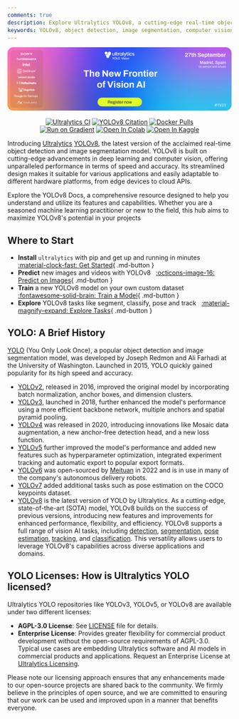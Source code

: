 ```yaml
---
comments: true
description: Explore Ultralytics YOLOv8, a cutting-edge real-time object detection and image segmentation model for various applications and hardware platforms.
keywords: YOLOv8, object detection, image segmentation, computer vision, machine learning, deep learning, AGPL-3.0 License, Enterprise License
---
```


<div align="center">
  <p>
    <a href="https://github.com/ultralytics/ultralytics" target="_blank">
    <img width="1024" src="https://raw.githubusercontent.com/ultralytics/assets/main/yolov8/banner-yolov8.png"></a>
  </p>
  <a href="https://github.com/ultralytics/ultralytics/actions/workflows/ci.yaml"><img src="https://github.com/ultralytics/ultralytics/actions/workflows/ci.yaml/badge.svg" alt="Ultralytics CI"></a>
  <a href="https://zenodo.org/badge/latestdoi/264818686"><img src="https://zenodo.org/badge/264818686.svg" alt="YOLOv8 Citation"></a>
  <a href="https://hub.docker.com/r/ultralytics/ultralytics"><img src="https://img.shields.io/docker/pulls/ultralytics/ultralytics?logo=docker" alt="Docker Pulls"></a>
  <br>
  <a href="https://console.paperspace.com/github/ultralytics/ultralytics"><img src="https://assets.paperspace.io/img/gradient-badge.svg" alt="Run on Gradient"/></a>
  <a href="https://colab.research.google.com/github/ultralytics/ultralytics/blob/main/examples/tutorial.ipynb"><img src="https://colab.research.google.com/assets/colab-badge.svg" alt="Open In Colab"></a>
  <a href="https://www.kaggle.com/ultralytics/yolov8"><img src="https://kaggle.com/static/images/open-in-kaggle.svg" alt="Open In Kaggle"></a>
</div>

Introducing [Ultralytics](https://ultralytics.com) [YOLOv8](https://github.com/ultralytics/ultralytics), the latest
version of the acclaimed real-time object detection and image segmentation model. YOLOv8 is built on cutting-edge
advancements in deep learning and computer vision, offering unparalleled performance in terms of speed and accuracy. Its
streamlined design makes it suitable for various applications and easily adaptable to different hardware platforms, from
edge devices to cloud APIs.

Explore the YOLOv8 Docs, a comprehensive resource designed to help you understand and utilize its features and
capabilities. Whether you are a seasoned machine learning practitioner or new to the field, this hub aims to maximize
YOLOv8's potential in your projects

## Where to Start

- **Install** `ultralytics` with pip and get up and running in minutes
  &nbsp; [:material-clock-fast: Get Started](quickstart.md){ .md-button }
- **Predict** new images and videos with YOLOv8 &nbsp; [:octicons-image-16: Predict on Images](modes/predict.md){
  .md-button }
- **Train** a new YOLOv8 model on your own custom dataset
  &nbsp; [:fontawesome-solid-brain: Train a Model](modes/train.md){ .md-button }
- **Explore** YOLOv8 tasks like segment, classify, pose and track
  &nbsp; [:material-magnify-expand: Explore Tasks](tasks/index.md){ .md-button }

## YOLO: A Brief History

[YOLO](https://arxiv.org/abs/1506.02640) (You Only Look Once), a popular object detection and image segmentation model,
was developed by Joseph Redmon and Ali Farhadi at the University of Washington. Launched in 2015, YOLO quickly gained
popularity for its high speed and accuracy.

- [YOLOv2](https://arxiv.org/abs/1612.08242), released in 2016, improved the original model by incorporating batch
  normalization, anchor boxes, and dimension clusters.
- [YOLOv3](https://pjreddie.com/media/files/papers/YOLOv3.pdf), launched in 2018, further enhanced the model's
  performance using a more efficient backbone network, multiple anchors and spatial pyramid pooling.
- [YOLOv4](https://arxiv.org/abs/2004.10934) was released in 2020, introducing innovations like Mosaic data
  augmentation, a new anchor-free detection head, and a new loss function.
- [YOLOv5](https://github.com/ultralytics/yolov5) further improved the model's performance and added new features such
  as hyperparameter optimization, integrated experiment tracking and automatic export to popular export formats.
- [YOLOv6](https://github.com/meituan/YOLOv6) was open-sourced by [Meituan](https://about.meituan.com/) in 2022 and is
  in use in many of the company's autonomous delivery robots.
- [YOLOv7](https://github.com/WongKinYiu/yolov7) added additional tasks such as pose estimation on the COCO keypoints
  dataset.
- [YOLOv8](https://github.com/ultralytics/ultralytics) is the latest version of YOLO by Ultralytics. As a cutting-edge,
  state-of-the-art (SOTA) model, YOLOv8 builds on the success of previous versions, introducing new features and
  improvements for enhanced performance, flexibility, and efficiency. YOLOv8 supports a full range of vision AI tasks,
  including [detection](tasks/detect.md), [segmentation](tasks/segment.md), [pose estimation](tasks/pose.md), [tracking](modes/track.md),
  and [classification](tasks/classify.md). This versatility allows users to leverage YOLOv8's capabilities across
  diverse applications and domains.

## YOLO Licenses: How is Ultralytics YOLO licensed?

Ultralytics YOLO repositories like YOLOv3, YOLOv5, or YOLOv8 are available under two different licenses:

- **AGPL-3.0 License**: See [LICENSE](https://github.com/ultralytics/ultralytics/blob/main/LICENSE) file for details.
- **Enterprise License**: Provides greater flexibility for commercial product development without the open-source
  requirements of AGPL-3.0. Typical use cases are embedding Ultralytics software and AI models in commercial products
  and applications. Request an Enterprise License at [Ultralytics Licensing](https://ultralytics.com/license).

Please note our licensing approach ensures that any enhancements made to our open-source projects are shared back to the
community. We firmly believe in the principles of open source, and we are committed to ensuring that our work can be
used and improved upon in a manner that benefits everyone.